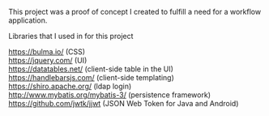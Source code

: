 This project was a proof of concept I created to fulfill a need for a workflow
application.  <br>

Libraries that I used in for this project

https://bulma.io/ (CSS)<br>
https://jquery.com/ (UI)<br>
https://datatables.net/ (client-side table in the UI)<br>
https://handlebarsjs.com/ (client-side templating)<br>
https://shiro.apache.org/ (ldap login)<br>
http://www.mybatis.org/mybatis-3/ (persistence framework)<br>
https://github.com/jwtk/jjwt (JSON Web Token for Java and Android)<br>
